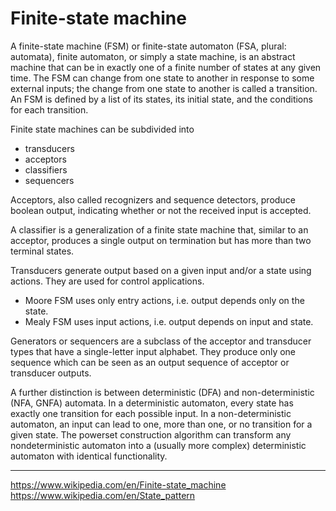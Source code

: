 # Finite-state machine

A finite-state machine (FSM) or finite-state automaton (FSA, plural: automata), finite automaton, or simply a state machine, is an abstract machine that can be in exactly one of a finite number of states at any given time. The FSM can change from one state to another in response to some external inputs; the change from one state to another is called a transition. An FSM is defined by a list of its states, its initial state, and the conditions for each transition.

Finite state machines can be subdivided into 
- transducers
- acceptors
- classifiers
- sequencers

Acceptors, also called recognizers and sequence detectors, produce boolean output, indicating whether or not the received input is accepted.

A classifier is a generalization of a finite state machine that, similar to an acceptor, produces a single output on termination but has more than two terminal states.

Transducers generate output based on a given input and/or a state using actions. They are used for control applications.
- Moore FSM uses only entry actions, i.e. output depends only on the state.
- Mealy FSM uses input actions, i.e. output depends on input and state.

Generators or sequencers are a subclass of the acceptor and transducer types that have a single-letter input alphabet. They produce only one sequence which can be seen as an output sequence of acceptor or transducer outputs.

A further distinction is between deterministic (DFA) and non-deterministic (NFA, GNFA) automata. In a deterministic automaton, every state has exactly one transition for each possible input. In a non-deterministic automaton, an input can lead to one, more than one, or no transition for a given state. The powerset construction algorithm can transform any nondeterministic automaton into a (usually more complex) deterministic automaton with identical functionality.


---
https://www.wikipedia.com/en/Finite-state_machine
https://www.wikipedia.com/en/State_pattern
